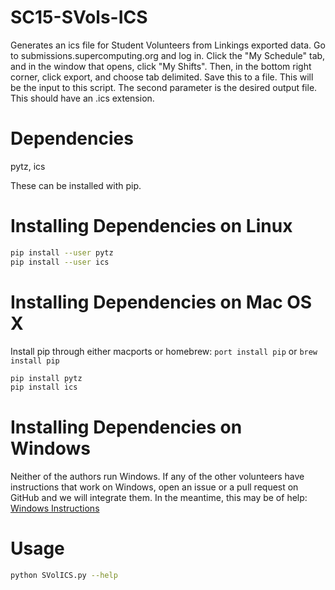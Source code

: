 # SC15-SVols-ICS
Generates an ics file for Student Volunteers from Linkings exported data. Go to submissions.supercomputing.org and log in. Click the "My Schedule" tab, and in the window that opens, click "My Shifts". Then, in the bottom right corner, click export, and choose tab delimited. Save this to a file. This will be the input to this script. The second parameter is the desired output file. This should have an .ics extension.

# Dependencies
pytz, ics

These can be installed with pip.

# Installing Dependencies on Linux
```bash
pip install --user pytz
pip install --user ics
```

# Installing Dependencies on Mac OS X
Install pip through either macports or homebrew: ```port install pip``` or ```brew install pip```

```bash
pip install pytz
pip install ics
```

# Installing Dependencies on Windows
Neither of the authors run Windows. If any of the other volunteers have instructions that work on Windows, open an issue or a pull request on GitHub and we will integrate them. In the meantime, this may be of help: [Windows Instructions](http://www.ubuntu.com/download/desktop/install-ubuntu-desktop)

# Usage
```bash 
python SVolICS.py --help
```
